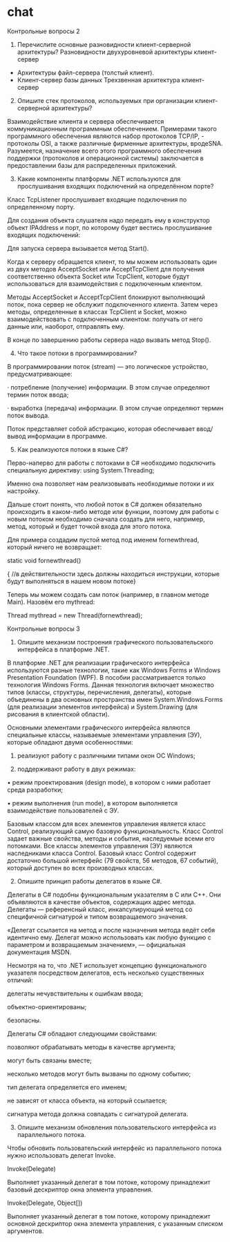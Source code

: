 # chat

Контрольные вопросы 2

1. Перечислите основные разновидности клиент-серверной архитектуры? 
Разновидности двухуровневой архитектуры клиент-сервер
- Архитектуры файл-сервера (толстый клиент). 
- Клиент-сервер базы данных 
Трехзвенная архитектура клиент-сервер

2. Опишите стек протоколов, используемых при организации клиент-серверной архитектуры?

Взаимодействие клиента и сервера обеспечивается коммуникационным программным обеспечением. Примерами такого программного обеспечения являются набор протоколов TCP/IP, - протоколы OSI, а также различные фирменные архитектуры, вродеSNA. Разумеется, назначение всего этого программного обеспечения поддержки (протоколов и операционной системы) заключается в предоставлении базы для распределенных приложений.

3. Какие компоненты платформы .NET используются для прослушивания входящих подключений на определённом порте?

Класс TcpListener прослушивает входящие подключения по определенному порту.

Для создания объекта слушателя надо передать ему в конструктор объект IPAddress и порт, по которому будет вестись прослушивание входящих подключений:

Для запуска сервера вызывается метод Start().

Когда к серверу обращается клиент, то мы можем использовать один из двух методов AcceptSocket или AcceptTcpClient для получения соответственно объекта Socket или TcpClient, которые будут использоваться для взаимодействия с подключенным клиентом.

Методы AcceptSocket и AcceptTcpClient блокируют выполняющий поток, пока сервер не обслужит подключенного клиента. Затем через методы, определенные в классах TcpClient и Socket, можно взаимодействовать с подключенным клиентом: получать от него данные или, наоборот, отправлять ему.

В конце по завершению работы сервера надо вызвать метод Stop().

4. Что такое потоки в программировании?

В программировании поток (stream) — это логическое устройство, предусматривающее:

· потребление (получение) информации. В этом случае определяют термин поток ввода;

· выработка (передача) информации. В этом случае определяют термин поток вывода.

Поток представляет собой абстракцию, которая обеспечивает ввод/вывод информации в программе.

5. Как реализуются потоки в языке C#?

Перво-наперво для работы с потоками в C# необходимо подключить специальную директиву: using System.Threading;

Именно она позволяет нам реализовывать необходимые потоки и их настройку.

Дальше стоит понять, что любой поток в C# должен обязательно происходить в каком-либо методе или функции, поэтому для работы с новым потоком необходимо сначала создать для него, например, метод, который и будет точкой входа для этого потока.

Для примера создадим пустой метод под именем fornewthread, который ничего не возвращает:

static void fornewthread()

{ //в действительности здесь должны находиться инструкции, которые будут выполняться в нашем новом потоке}

Теперь мы можем создать сам поток (например, в главном методе Main). Назовём его mythread:

Thread mythread = new Thread(fornewthread);


Контрольные вопросы 3

1. Опишите механизм построения графического пользовательского интерфейса в платформе .NET.

В платформе .NET для реализации графического интерфейса используются разные технологии, такие как Windows Forms и Windows Presentation Foundation (WPF). В пособии рассматривается только технология Windows Forms. Данная технология включает множество типов (классы, структуры, перечисления, делегаты), которые объединены в два основных пространства имен System.Windows.Forms (для реализации элементов интерфейса) и System.Drawing (для рисования в клиентской области).

Основными элементами графического интерфейса являются специальные классы, называемые элементами управления (ЭУ), которые обладают двумя особенностями:

1) реализуют работу с различными типами окон ОС Windows;

2) поддерживают работу в двух режимах:

• режим проектирования (design mode), в котором с ними работает среда разработки;

• режим выполнения (run mode), в котором выполняется взаимодействие пользователей с ЭУ.

Базовым классом для всех элементов управления является класс Control, реализующий самую базовую функциональность. Класс Control задает важные свойства, методы и события, наследуемые всеми его потомками. Все классы элементов управления (ЭУ) являются наследниками класса Control. Базовый класс Control содержит достаточно большой интерфейс (79 свойств, 56 методов, 67 событий), который доступен во всех производных классах.

2. Опишите принцип работы делегатов в языке C#.

Делегаты в C# подобны функциональным указателям в C или C++. Они объявляются в качестве объектов, содержащих адрес метода. Делегаты — референсный класс, инкапсулирующий метод со специфичной сигнатурой и типом возвращаемого значения.

«Делегат ссылается на метод и после назначения метода ведёт себя идентично ему. Делегат можно использовать как любую функцию с параметром и возвращаемым значением», — официальная документация MSDN.

Несмотря на то, что .NET использует концепцию функционального указателя посредством делегатов, есть несколько существенных отличий:

делегаты нечувствительны к ошибкам ввода;

объектно-ориентированы;

безопасны.

Делегаты C# обладают следующими свойствами:

позволяют обрабатывать методы в качестве аргумента;

могут быть связаны вместе;

несколько методов могут быть вызваны по одному событию;

тип делегата определяется его именем;

не зависят от класса объекта, на который ссылается;

сигнатура метода должна совпадать с сигнатурой делегата.

3. Опишите механизм обновления пользовательского интерфейса из параллельного потока.

Чтобы обновить пользовательский интерфейс из параллельного потока нужно использовать делегат Invoke.

Invoke(Delegate)

Выполняет указанный делегат в том потоке, которому принадлежит базовый дескриптор окна элемента управления.

Invoke(Delegate, Object[])

Выполняет указанный делегат в том потоке, которому принадлежит основной дескриптор окна элемента управления, с указанным списком аргументов.
